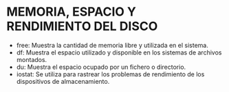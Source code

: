 # MEMORIA, ESPACIO Y RENDIMIENTO DEL DISCO

- free: Muestra la cantidad de memoria libre y utilizada en el sistema.
- df: Muestra el espacio utilizado y disponible en los sistemas de archivos montados.
- du: Muestra el espacio ocupado por un fichero o directorio.
- iostat: Se utiliza para rastrear los problemas de rendimiento de los dispositivos de
almacenamiento.
